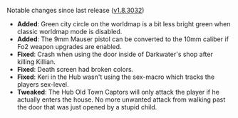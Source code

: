 Notable changes since last release ([v1.8.3032](https://github.com/rotators/Fo1in2/releases/tag/v1.8.3032))

- **Added**: Green city circle on the worldmap is a bit less bright green when classic worldmap mode is disabled.
- **Added**: The 9mm Mauser pistol can be converted to the 10mm caliber if Fo2 weapon upgrades are enabled.
- **Fixed**: Crash when using the door inside of Darkwater's shop after killing Killian.
- **Fixed**: Death screen had broken colors.
- **Fixed**: Keri in the Hub wasn't using the sex-macro which tracks the players sex-level.
- **Tweaked**: The Hub Old Town Captors will only attack the player if he actually enters the house. No more unwanted attack from walking past the door that was just opened by a stupid child.
